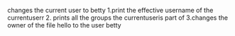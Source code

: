 changes the current user to betty
1.print the effective username of the currentuserr
2. prints all the groups the currentuseris part of 
3.changes the owner of the file hello to the user betty
